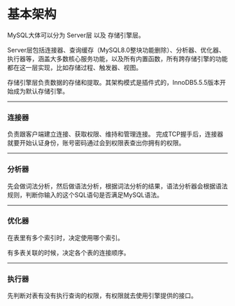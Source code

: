 # 基本架构

MySQL大体可以分为  Server层 以及 存储引擎层。

Server层包括连接器、查询缓存（MySQL8.0整块功能删除）、分析器、优化器、执行器等，涵盖大多数核心服务功能，以及所有内置函数，所有跨存储引擎的功能都在这一层实现，比如存储过程、触发器、视图。

存储引擎层负责数据的存储和提取。其架构模式是插件式的，InnoDB5.5.5版本开始成为默认存储引擎。

------

### 连接器

负责跟客户端建立连接、获取权限、维持和管理连接。
完成TCP握手后，连接器就要开始认证身份，账号密码通过会到权限表查出你拥有的权限。

-------

### 分析器

先会做词法分析，然后做语法分析，根据词法分析的结果，语法分析器会根据语法规则，判断你输入的这个SQL语句是否满足MySQL语法。

------

### 优化器

在表里有多个索引时，决定使用哪个索引。

有多表关联的时候，决定各个表的连接顺序。

------

### 执行器

先判断对表有没有执行查询的权限，有权限就去使用引擎提供的接口。
